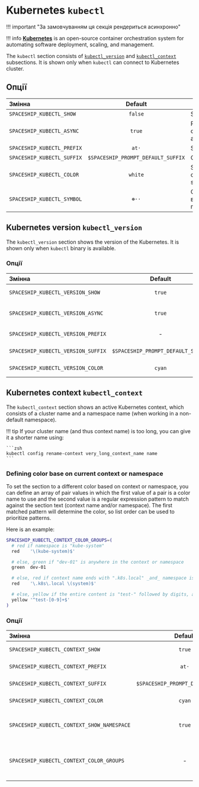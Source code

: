 # Kubernetes `kubectl`

!!! important "За замовчуванням ця секція рендериться асинхронно"

!!! info
    [**Kubernetes**](https://kubernetes.io) is an open-source container orchestration system for automating software deployment, scaling, and management.

The `kubectl` section consists of [`kubectl_version`](#kubernetes-version-kubectl_version) and [`kubectl_context`](#kubernetes-context-kubectl_context) subsections. It is shown only when `kubectl` can connect to Kubernetes cluster.

## Опції

| Змінна                     |              Default               | Meaning                                 |
|:-------------------------- |:----------------------------------:| --------------------------------------- |
| `SPACESHIP_KUBECTL_SHOW`   |              `false`               | Show section                            |
| `SPACESHIP_KUBECTL_ASYNC`  |               `true`               | Рендерити секцію асинхронно             |
| `SPACESHIP_KUBECTL_PREFIX` |               `at·`                | Section's prefix                        |
| `SPACESHIP_KUBECTL_SUFFIX` | `$SPACESHIP_PROMPT_DEFAULT_SUFFIX` | Суфікс секції                           |
| `SPACESHIP_KUBECTL_COLOR`  |              `white`               | Section's color of Kubernetes section   |
| `SPACESHIP_KUBECTL_SYMBOL` |               `☸️··`               | Символ, що відображається перед секцією |

## Kubernetes version `kubectl_version`

The `kubectl_version` section shows the version of the Kubernetes. It is shown only when `kubectl` binary is available.

### Опції

| Змінна                             |              Default               | Meaning                     |
|:---------------------------------- |:----------------------------------:| --------------------------- |
| `SPACESHIP_KUBECTL_VERSION_SHOW`   |               `true`               | Show subsection             |
| `SPACESHIP_KUBECTL_VERSION_ASYNC`  |               `true`               | Рендерити секцію асинхронно |
| `SPACESHIP_KUBECTL_VERSION_PREFIX` |                 -                  | Subsection's prefix         |
| `SPACESHIP_KUBECTL_VERSION_SUFFIX` | `$SPACESHIP_PROMPT_DEFAULT_SUFFIX` | Subsection's suffix         |
| `SPACESHIP_KUBECTL_VERSION_COLOR`  |               `cyan`               | Subsection's color          |

## Kubernetes context `kubectl_context`

The `kubectl_context` section shows an active Kubernetes context, which consists of a cluster name and a namespace name (when working in a non-default namespace).

!!! tip
    If your cluster name (and thus context name) is too long, you can give it a shorter name using:

    ```zsh
    kubectl config rename-context very_long_context_name name
    ```

### Defining color base on current context or namespace

To set the section to a different color based on context or namespace, you can define an array of pair values in which the first value of a pair is a color name to use and the second value is a regular expression pattern to match against the section text (context name and/or namespace). The first matched pattern will determine the color, so list order can be used to prioritize patterns.

Here is an example:

```zsh title=".zshrc"
SPACESHIP_KUBECTL_CONTEXT_COLOR_GROUPS=(
  # red if namespace is "kube-system"
  red    '\(kube-system)$'

  # else, green if "dev-01" is anywhere in the context or namespace
  green  dev-01

  # else, red if context name ends with ".k8s.local" _and_ namespace is "system"
  red    '\.k8s\.local \(system)$'

  # else, yellow if the entire content is "test-" followed by digits, and no namespace is displayed
  yellow '^test-[0-9]+$'
)
```

### Опції

| Змінна                                     |              Default               | Meaning                                       |
|:------------------------------------------ |:----------------------------------:| --------------------------------------------- |
| `SPACESHIP_KUBECTL_CONTEXT_SHOW`           |               `true`               | Show subsection                               |
| `SPACESHIP_KUBECTL_CONTEXT_PREFIX`         |               `at·`                | Subsection's prefix                           |
| `SPACESHIP_KUBECTL_CONTEXT_SUFFIX`         | `$SPACESHIP_PROMPT_DEFAULT_SUFFIX` | Subsection's suffix                           |
| `SPACESHIP_KUBECTL_CONTEXT_COLOR`          |               `cyan`               | Subsection's color                            |
| `SPACESHIP_KUBECTL_CONTEXT_SHOW_NAMESPACE` |               `true`               | Should namespace be also displayed            |
| `SPACESHIP_KUBECTL_CONTEXT_COLOR_GROUPS`   |                 -                  | _Array_ of pairs of colors and match patterns |
